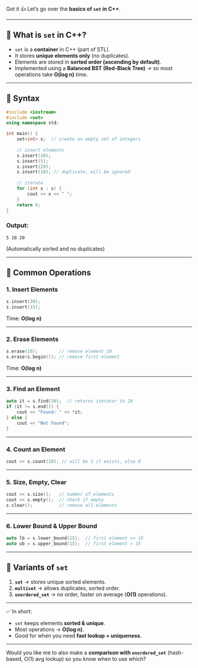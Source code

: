 Got it 👍 Let’s go over the **basics of `set` in C++**.

---

## 🔹 What is `set` in C++?

* `set` is a **container** in C++ (part of STL).
* It stores **unique elements only** (no duplicates).
* Elements are stored in **sorted order (ascending by default)**.
* Implemented using a **Balanced BST (Red-Black Tree)** → so most operations take **O(log n)** time.

---

## 🔹 Syntax

```cpp
#include <iostream>
#include <set>
using namespace std;

int main() {
    set<int> s;  // create an empty set of integers
    
    // insert elements
    s.insert(10);
    s.insert(5);
    s.insert(20);
    s.insert(10); // duplicate, will be ignored
    
    // iterate
    for (int x : s) {
        cout << x << " ";
    }
    return 0;
}
```

### Output:

```
5 10 20
```

(Automatically sorted and no duplicates)

---

## 🔹 Common Operations

### 1. Insert Elements

```cpp
s.insert(30);
s.insert(15);
```

Time: **O(log n)**

---

### 2. Erase Elements

```cpp
s.erase(10);        // remove element 10
s.erase(s.begin()); // remove first element
```

Time: **O(log n)**

---

### 3. Find an Element

```cpp
auto it = s.find(20);  // returns iterator to 20
if (it != s.end()) {
    cout << "Found: " << *it;
} else {
    cout << "Not Found";
}
```

---

### 4. Count an Element

```cpp
cout << s.count(20); // will be 1 if exists, else 0
```

---

### 5. Size, Empty, Clear

```cpp
cout << s.size();   // number of elements
cout << s.empty();  // check if empty
s.clear();          // remove all elements
```

---

### 6. Lower Bound & Upper Bound

```cpp
auto lb = s.lower_bound(15);  // first element >= 15
auto ub = s.upper_bound(15);  // first element > 15
```

---

## 🔹 Variants of `set`

1. **`set`** → stores unique sorted elements.
2. **`multiset`** → allows duplicates, sorted order.
3. **`unordered_set`** → no order, faster on average (**O(1)** operations).

---

✅ In short:

* `set` keeps elements **sorted & unique**.
* Most operations → **O(log n)**.
* Good for when you need **fast lookup + uniqueness**.

---

Would you like me to also make a **comparison with `unordered_set`** (hash-based, O(1) avg lookup) so you know when to use which?
